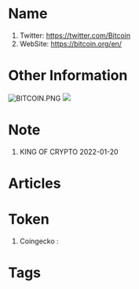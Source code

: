 # Name
1. Twitter: https://twitter.com/Bitcoin
2. WebSite: https://bitcoin.org/en/

# Other Information
![BITCOIN.PNG](https://vip1.loli.io/2022/01/20/FN3GftALud1iQ8W.png)
![](https://sm.ms/image/FN3GftALud1iQ8W)
# Note 
1. KING OF CRYPTO
2022-01-20

# Articles

# Token 
1. Coingecko : 

# Tags


